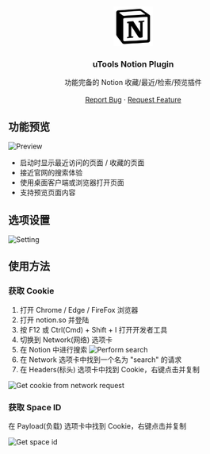 <div align="center">
  <a href="https://github.com/Jkker/utools-notion">
    <img src="https://github.com/Jkker/utools-notion/raw/main/public/logo.png" alt="Logo" width="80" height="80">
  </a>
  <h3 align="center">uTools Notion Plugin</h3>
  <p align="center">
    功能完备的 Notion 收藏/最近/检索/预览插件
    <br />
    <br />
    <a href="https://github.com/Jkker/utools-notion/issues">Report Bug</a>
    ·
    <a href="https://github.com/Jkker/utools-notion/issues">Request Feature</a>
  </p>
</div>

## 功能预览
![Preview](https://raw.githubusercontent.com/Jkker/utools-notion/main/docs/preview.png)

- 启动时显示最近访问的页面 / 收藏的页面
- 接近官网的搜索体验
- 使用桌面客户端或浏览器打开页面
- 支持预览页面内容


## 选项设置

![Setting](https://raw.githubusercontent.com/Jkker/utools-notion/main/docs/setting.png)


## 使用方法

### 获取 Cookie

1.  打开 Chrome / Edge / FireFox 浏览器
2.  打开 notion.so 并登陆
3.  按 F12 或 Ctrl(Cmd) + Shift + I 打开开发者工具
4.  切换到 Network(网络) 选项卡
5.  在 Notion 中进行搜索
    ![Perform search](https://raw.githubusercontent.com/Jkker/utools-notion/main/docs/notion-search.png)
7.  在 Network 选项卡中找到一个名为 "search" 的请求
8.  在 Headers(标头) 选项卡中找到 Cookie，右键点击并复制

![Get cookie from network request](https://raw.githubusercontent.com/Jkker/utools-notion/main/docs/get-cookie.png)

### 获取 Space ID

在 Payload(负载) 选项卡中找到 Cookie，右键点击并复制

![Get space id](https://raw.githubusercontent.com/Jkker/utools-notion/main/docs/get-space-id.png)